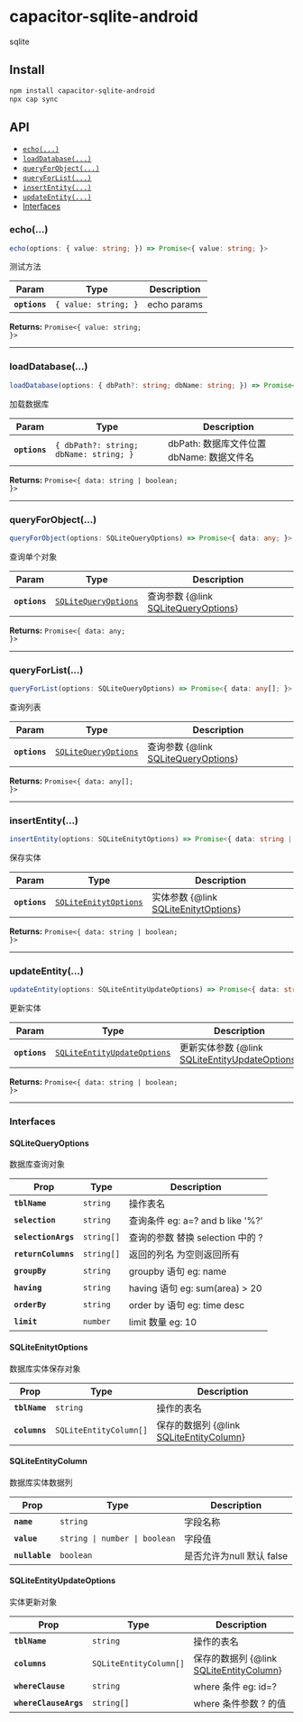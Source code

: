 # capacitor-sqlite-android

sqlite

## Install

```bash
npm install capacitor-sqlite-android
npx cap sync
```

## API

<docgen-index>

* [`echo(...)`](#echo)
* [`loadDatabase(...)`](#loaddatabase)
* [`queryForObject(...)`](#queryforobject)
* [`queryForList(...)`](#queryforlist)
* [`insertEntity(...)`](#insertentity)
* [`updateEntity(...)`](#updateentity)
* [Interfaces](#interfaces)

</docgen-index>

<docgen-api>
<!--Update the source file JSDoc comments and rerun docgen to update the docs below-->

### echo(...)

```typescript
echo(options: { value: string; }) => Promise<{ value: string; }>
```

测试方法

| Param         | Type                            | Description |
| ------------- | ------------------------------- | ----------- |
| **`options`** | <code>{ value: string; }</code> | echo params |

**Returns:** <code>Promise&lt;{ value: string; }&gt;</code>

--------------------


### loadDatabase(...)

```typescript
loadDatabase(options: { dbPath?: string; dbName: string; }) => Promise<{ data: string | boolean; }>
```

加载数据库

| Param         | Type                                              | Description                   |
| ------------- | ------------------------------------------------- | ----------------------------- |
| **`options`** | <code>{ dbPath?: string; dbName: string; }</code> | dbPath: 数据库文件位置 dbName: 数据文件名 |

**Returns:** <code>Promise&lt;{ data: string | boolean; }&gt;</code>

--------------------


### queryForObject(...)

```typescript
queryForObject(options: SQLiteQueryOptions) => Promise<{ data: any; }>
```

查询单个对象

| Param         | Type                                                              | Description                                                       |
| ------------- | ----------------------------------------------------------------- | ----------------------------------------------------------------- |
| **`options`** | <code><a href="#sqlitequeryoptions">SQLiteQueryOptions</a></code> | 查询参数 {@link <a href="#sqlitequeryoptions">SQLiteQueryOptions</a>} |

**Returns:** <code>Promise&lt;{ data: any; }&gt;</code>

--------------------


### queryForList(...)

```typescript
queryForList(options: SQLiteQueryOptions) => Promise<{ data: any[]; }>
```

查询列表

| Param         | Type                                                              | Description                                                       |
| ------------- | ----------------------------------------------------------------- | ----------------------------------------------------------------- |
| **`options`** | <code><a href="#sqlitequeryoptions">SQLiteQueryOptions</a></code> | 查询参数 {@link <a href="#sqlitequeryoptions">SQLiteQueryOptions</a>} |

**Returns:** <code>Promise&lt;{ data: any[]; }&gt;</code>

--------------------


### insertEntity(...)

```typescript
insertEntity(options: SQLiteEnitytOptions) => Promise<{ data: string | boolean; }>
```

保存实体

| Param         | Type                                                                | Description                                                         |
| ------------- | ------------------------------------------------------------------- | ------------------------------------------------------------------- |
| **`options`** | <code><a href="#sqliteenitytoptions">SQLiteEnitytOptions</a></code> | 实体参数 {@link <a href="#sqliteenitytoptions">SQLiteEnitytOptions</a>} |

**Returns:** <code>Promise&lt;{ data: string | boolean; }&gt;</code>

--------------------


### updateEntity(...)

```typescript
updateEntity(options: SQLiteEntityUpdateOptions) => Promise<{ data: string | boolean; }>
```

更新实体

| Param         | Type                                                                            | Description                                                                       |
| ------------- | ------------------------------------------------------------------------------- | --------------------------------------------------------------------------------- |
| **`options`** | <code><a href="#sqliteentityupdateoptions">SQLiteEntityUpdateOptions</a></code> | 更新实体参数 {@link <a href="#sqliteentityupdateoptions">SQLiteEntityUpdateOptions</a>} |

**Returns:** <code>Promise&lt;{ data: string | boolean; }&gt;</code>

--------------------


### Interfaces


#### SQLiteQueryOptions

数据库查询对象

| Prop                | Type                  | Description                     |
| ------------------- | --------------------- | ------------------------------- |
| **`tblName`**       | <code>string</code>   | 操作表名                            |
| **`selection`**     | <code>string</code>   | 查询条件 eg: a=? and b like '%?'    |
| **`selectionArgs`** | <code>string[]</code> | 查询的参数 替换 selection 中的 ?         |
| **`returnColumns`** | <code>string[]</code> | 返回的列名 为空则返回所有                   |
| **`groupBy`**       | <code>string</code>   | groupby 语句 eg: name             |
| **`having`**        | <code>string</code>   | having 语句 eg: sum(area) &gt; 20 |
| **`orderBy`**       | <code>string</code>   | order by 语句 eg: time desc       |
| **`limit`**         | <code>number</code>   | limit 数量 eg: 10                 |


#### SQLiteEnitytOptions

数据库实体保存对象

| Prop          | Type                              | Description                                                         |
| ------------- | --------------------------------- | ------------------------------------------------------------------- |
| **`tblName`** | <code>string</code>               | 操作的表名                                                               |
| **`columns`** | <code>SQLiteEntityColumn[]</code> | 保存的数据列 {@link <a href="#sqliteentitycolumn">SQLiteEntityColumn</a>} |


#### SQLiteEntityColumn

数据库实体数据列

| Prop           | Type                                     | Description        |
| -------------- | ---------------------------------------- | ------------------ |
| **`name`**     | <code>string</code>                      | 字段名称               |
| **`value`**    | <code>string \| number \| boolean</code> | 字段值                |
| **`nullable`** | <code>boolean</code>                     | 是否允许为null 默认 false |


#### SQLiteEntityUpdateOptions

实体更新对象

| Prop                  | Type                              | Description                                                         |
| --------------------- | --------------------------------- | ------------------------------------------------------------------- |
| **`tblName`**         | <code>string</code>               | 操作的表名                                                               |
| **`columns`**         | <code>SQLiteEntityColumn[]</code> | 保存的数据列 {@link <a href="#sqliteentitycolumn">SQLiteEntityColumn</a>} |
| **`whereClause`**     | <code>string</code>               | where 条件 eg: id=?                                                   |
| **`whereClauseArgs`** | <code>string[]</code>             | where 条件参数 ? 的值                                                     |

</docgen-api>
